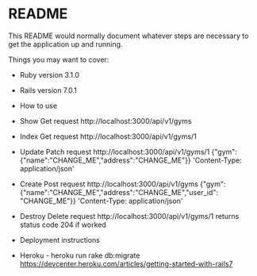 # README

This README would normally document whatever steps are necessary to get the
application up and running.

Things you may want to cover:

* Ruby version 3.1.0

* Rails version 7.0.1

* How to use

- Show Get request http://localhost:3000/api/v1/gyms

- Index Get request http://localhost:3000/api/v1/gyms/1

- Update Patch request http://localhost:3000/api/v1/gyms/1 {"gym":{"name":"CHANGE_ME","address":"CHANGE_ME"}} 'Content-Type: application/json'

- Create Post request http://localhost:3000/api/v1/gyms {"gym":{"name":"CHANGE_ME","address":"CHANGE_ME","user_id": "CHANGE_ME"}} 'Content-Type: application/json'

- Destroy Delete request http://localhost:3000/api/v1/gyms/1 returns status code 204 if worked

* Deployment instructions

* Heroku -  heroku run rake db:migrate
  https://devcenter.heroku.com/articles/getting-started-with-rails7